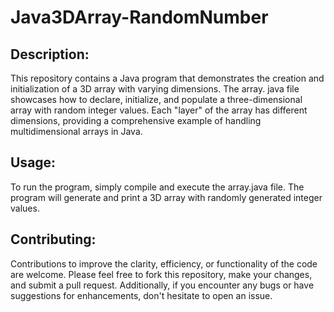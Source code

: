 # Java3DArray-RandomNumber

## Description:
This repository contains a Java program that demonstrates the creation and initialization of a 3D array with varying dimensions. The array.
java file showcases how to declare, initialize, and populate a three-dimensional array with random integer values. 
Each "layer" of the array has different dimensions, providing a comprehensive example of handling multidimensional arrays in Java.

## Usage:
To run the program, simply compile and execute the array.java file. The program will generate and print a 3D array with randomly generated integer values.

## Contributing:
Contributions to improve the clarity, efficiency, or functionality of the code are welcome. Please feel free to fork this repository, make your changes, and submit a pull request. 
Additionally, if you encounter any bugs or have suggestions for enhancements, don't hesitate to open an issue.
